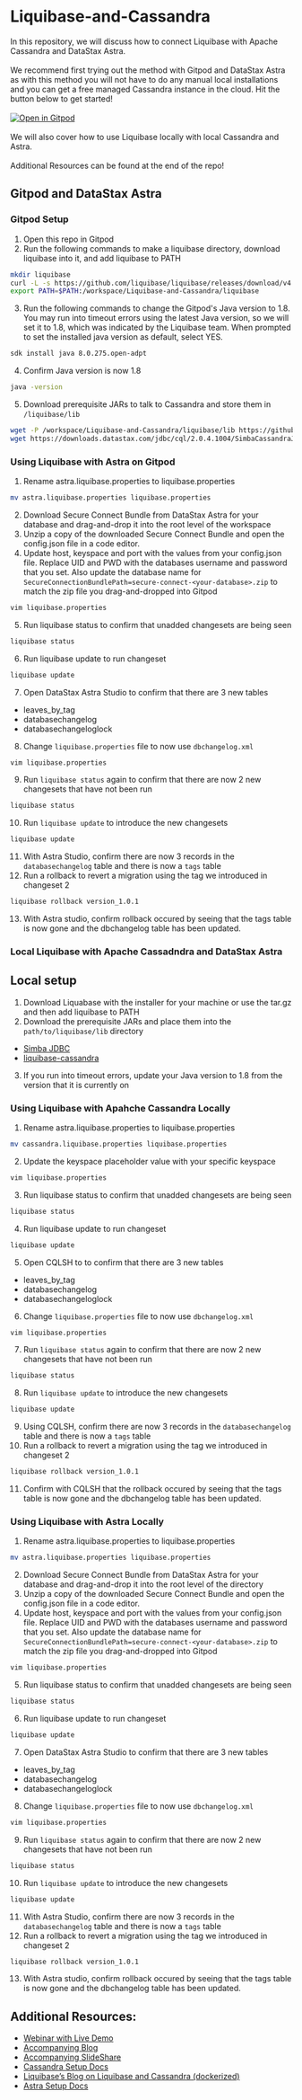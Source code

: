 # Liquibase-and-Cassandra
In this repository, we will discuss how to connect Liquibase with Apache Cassandra and DataStax Astra.
</br>
</br>
We recommend first trying out the method with Gitpod and DataStax Astra as with this method you will not have to do any manual local installations and you can get a free managed Cassandra instance in the cloud. Hit the button below to get started!
</br>
</br>
[![Open in Gitpod](https://gitpod.io/button/open-in-gitpod.svg)](https://gitpod.io/#https://github.com/Anant/Liquibase-and-Cassandra) 
</br>
</br>
We will also cover how to use Liquibase locally with local Cassandra and Astra. 
</br>
</br>
Additional Resources can be found at the end of the repo!
## Gitpod and DataStax Astra
### Gitpod Setup
1. Open this repo in Gitpod
2. Run the following commands to make a liquibase directory, download liquibase into it, and add liquibase to PATH
```bash
mkdir liquibase
curl -L -s https://github.com/liquibase/liquibase/releases/download/v4.2.2/liquibase-4.2.2.tar.gz | tar xvz -C /workspace/Liquibase-and-Cassandra/liquibase
export PATH=$PATH:/workspace/Liquibase-and-Cassandra/liquibase
```
3. Run the following commands to change the Gitpod's Java version to 1.8. You may run into timeout errors using the latest Java version, so we will set it to 1.8, which was indicated by the Liquibase team. When prompted to set the installed java version as default, select YES. 
```bash
sdk install java 8.0.275.open-adpt
```
4. Confirm Java version is now 1.8
```bash
java -version
```
5. Download prerequisite JARs to talk to Cassandra and store them in `/liquibase/lib`
```bash
wget -P /workspace/Liquibase-and-Cassandra/liquibase/lib https://github.com/liquibase/liquibase-cassandra/releases/download/liquibase-cassandra-4.2.2/liquibase-cassandra-4.2.2.jar
wget https://downloads.datastax.com/jdbc/cql/2.0.4.1004/SimbaCassandraJDBC42-2.0.4.1004.zip && unzip SimbaCassandraJDBC42-2.0.4.1004.zip -d /workspace/Liquibase-and-Cassandra/liquibase/lib && rm SimbaCassandraJDBC42-2.0.4.1004.zip
```
### Using Liquibase with Astra on Gitpod
1. Rename astra.liquibase.properties to liquibase.properties
```bash
mv astra.liquibase.properties liquibase.properties
```
2. Download Secure Connect Bundle from DataStax Astra for your database and drag-and-drop it into the root level of the workspace
3. Unzip a copy of the downloaded Secure Connect Bundle and open the config.json file in a code editor.
4. Update host, keyspace and port with the values from your config.json file. Replace UID and PWD with the databases username and password that you set. Also update the database name for `SecureConnectionBundlePath=secure-connect-<your-database>.zip` to match the zip file you drag-and-dropped into Gitpod
```bash
vim liquibase.properties
```
5. Run liquibase status to confirm that unadded changesets are being seen
```bash
liquibase status
```
6. Run liquibase update to run changeset
```bash
liquibase update
```
7. Open DataStax Astra Studio to confirm that there are 3 new tables
- leaves_by_tag
- databasechangelog
- databasechangeloglock
8. Change `liquibase.properties` file to now use `dbchangelog.xml`
```bash
vim liquibase.properties
```
9. Run `liquibase status` again to confirm that there are now 2 new changesets that have not been run
```bash
liquibase status
```
10. Run `liquibase update` to introduce the new changesets
```bash
liquibase update
```
11. With Astra Studio, confirm there are now 3 records in the `databasechangelog` table and there is now a `tags` table
12. Run a rollback to revert a migration using the tag we introduced in changeset 2
```bash
liquibase rollback version_1.0.1
```
13. With Astra studio, confirm rollback occured by seeing that the tags table is now gone and the dbchangelog table has been updated.

### Local Liquibase with Apache Cassadndra and DataStax Astra
## Local setup
1. Download Liquabase with the installer for your machine or use the tar.gz and then add liquibase to PATH
2. Download the prerequisite JARs and place them into the `path/to/liquibase/lib` directory
- [Simba JDBC](https://downloads.datastax.com/#odbc-jdbc-drivers)
- [liquibase-cassandra](https://github.com/liquibase/liquibase-cassandra/releases/)
3. If you run into timeout errors, update your Java version to 1.8 from the version that it is currently on

### Using Liquibase with Apahche Cassandra Locally
1. Rename astra.liquibase.properties to liquibase.properties
```bash
mv cassandra.liquibase.properties liquibase.properties
```
2. Update the keyspace placeholder value with your specific keyspace
```bash
vim liquibase.properties
```
3. Run liquibase status to confirm that unadded changesets are being seen
```bash
liquibase status
```
4. Run liquibase update to run changeset
```bash
liquibase update
```
5. Open CQLSH to to confirm that there are 3 new tables
- leaves_by_tag
- databasechangelog
- databasechangeloglock
6. Change `liquibase.properties` file to now use `dbchangelog.xml`
```bash
vim liquibase.properties
```
7. Run `liquibase status` again to confirm that there are now 2 new changesets that have not been run
```bash
liquibase status
```
8. Run `liquibase update` to introduce the new changesets
```bash
liquibase update
```
9. Using CQLSH, confirm there are now 3 records in the `databasechangelog` table and there is now a `tags` table
10. Run a rollback to revert a migration using the tag we introduced in changeset 2
```bash
liquibase rollback version_1.0.1
```
11. Confirm with CQLSH that the rollback occured by seeing that the tags table is now gone and the dbchangelog table has been updated.

### Using Liquibase with Astra Locally
1. Rename astra.liquibase.properties to liquibase.properties
```bash
mv astra.liquibase.properties liquibase.properties
```
2. Download Secure Connect Bundle from DataStax Astra for your database and drag-and-drop it into the root level of the directory
3. Unzip a copy of the downloaded Secure Connect Bundle and open the config.json file in a code editor.
4. Update host, keyspace and port with the values from your config.json file. Replace UID and PWD with the databases username and password that you set. Also update the database name for `SecureConnectionBundlePath=secure-connect-<your-database>.zip` to match the zip file you drag-and-dropped into Gitpod
```bash
vim liquibase.properties
```
5. Run liquibase status to confirm that unadded changesets are being seen
```bash
liquibase status
```
6. Run liquibase update to run changeset
```bash
liquibase update
```
7. Open DataStax Astra Studio to confirm that there are 3 new tables
- leaves_by_tag
- databasechangelog
- databasechangeloglock
8. Change `liquibase.properties` file to now use `dbchangelog.xml`
```bash
vim liquibase.properties
```
9. Run `liquibase status` again to confirm that there are now 2 new changesets that have not been run
```bash
liquibase status
```
10. Run `liquibase update` to introduce the new changesets
```bash
liquibase update
```
11. With Astra Studio, confirm there are now 3 records in the `databasechangelog` table and there is now a `tags` table
12. Run a rollback to revert a migration using the tag we introduced in changeset 2
```bash
liquibase rollback version_1.0.1
```
13. With Astra studio, confirm rollback occured by seeing that the tags table is now gone and the dbchangelog table has been updated.

## Additional Resources:
- [Webinar with Live Demo](https://youtu.be/okPTMB6B_Rw)
- [Accompanying Blog](https://blog.anant.us/apache-cassandra-lunch-34-liquibase-and-cassandra/)
- [Accompanying SlideShare](https://www.slideshare.net/AnantCorp/apache-cassandra-lunch-34-liquibase-and-cassandra)
- [Cassandra Setup Docs](https://docs.liquibase.com/workflows/database-setup-tutorials/cassandra.html?Highlight=cassandra)
- [Liquibase’s Blog on Liquibase and Cassandra (dockerized)](https://www.liquibase.org/blog/running-liquibase-apache-cassandra)
- [Astra Setup Docs](https://docs.liquibase.com/workflows/database-setup-tutorials/cassandra-astra.html?Highlight=cassandra)
